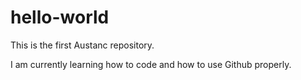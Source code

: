 # hello-world
This is the first Austanc repository.


I am currently learning how to code and how to use Github properly.
